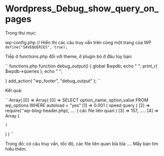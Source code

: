 # Wordpress_Debug_show_query_on_pages
Trong thư mục:

wp-config.php
// Hiển thị các câu truy vấn trên cùng một trang của WP
``
define("SAVEQUERIES", true);
``

Tiếp ở functions.php đối với theme, ở plugin bỏ ở đâu tùy bạn:

``
functions.php
  function debug_output() {
    global $wpdb;
    echo "
";
    print_r(  $wpdb->queries );
    echo "
";
  
  }
  add_action( "wp_footer", "debug_output"  );
``

Kết quả:

``
Array(
  [0] => Array(
    [0] => SELECT option_name, option_value FROM wp_options WHERE autoload = "yes"
    [1] => 0.001 ( speed query )
    [2] => require(''wp-blog-header.php), .... ( các file liên quan )
    [3] => 157, ..... 
    [4] => Array (
    
    )
  )
)
``

Trong đó: có câu truy vấn, tốc độ, các file liên quan bla bla .... Mấy bạn tìm hiểu thêm.
